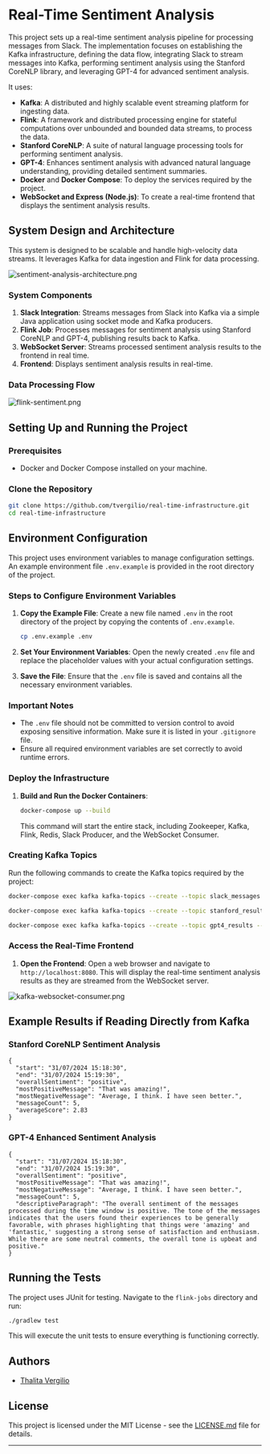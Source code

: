# Real-Time Sentiment Analysis

This project sets up a real-time sentiment analysis pipeline for processing messages from Slack. The implementation focuses on establishing the Kafka infrastructure, defining the data flow, integrating Slack to stream messages into Kafka, performing sentiment analysis using the Stanford CoreNLP library, and leveraging GPT-4 for advanced sentiment analysis.

It uses:
* **Kafka**: A distributed and highly scalable event streaming platform for ingesting data.
* **Flink**: A framework and distributed processing engine for stateful computations over unbounded and bounded data streams, to process the data.
* **Stanford CoreNLP**: A suite of natural language processing tools for performing sentiment analysis.
* **GPT-4**: Enhances sentiment analysis with advanced natural language understanding, providing detailed sentiment summaries.
* **Docker** and **Docker Compose**: To deploy the services required by the project.
* **WebSocket and Express (Node.js)**: To create a real-time frontend that displays the sentiment analysis results.

## System Design and Architecture

This system is designed to be scalable and handle high-velocity data streams. It leverages Kafka for data ingestion and Flink for data processing.

![sentiment-analysis-architecture.png](assets/images/sentiment-analysis-architecture.png)

### System Components

1. **Slack Integration**: Streams messages from Slack into Kafka via a simple Java application using socket mode and Kafka producers.
2. **Flink Job**: Processes messages for sentiment analysis using Stanford CoreNLP and GPT-4, publishing results back to Kafka.
3. **WebSocket Server**: Streams processed sentiment analysis results to the frontend in real time.
4. **Frontend**: Displays sentiment analysis results in real-time.

### Data Processing Flow

![flink-sentiment.png](assets/images/flink-sentiment.png)

## Setting Up and Running the Project

### Prerequisites

- Docker and Docker Compose installed on your machine.

### Clone the Repository

```bash
git clone https://github.com/tvergilio/real-time-infrastructure.git
cd real-time-infrastructure
```

## Environment Configuration

This project uses environment variables to manage configuration settings. An example environment file `.env.example` is provided in the root directory of the project.

### Steps to Configure Environment Variables

1. **Copy the Example File**: Create a new file named `.env` in the root directory of the project by copying the contents of `.env.example`.

    ```sh
    cp .env.example .env
    ```

2. **Set Your Environment Variables**: Open the newly created `.env` file and replace the placeholder values with your actual configuration settings.

3. **Save the File**: Ensure that the `.env` file is saved and contains all the necessary environment variables.

### Important Notes

- The `.env` file should not be committed to version control to avoid exposing sensitive information. Make sure it is listed in your `.gitignore` file.
- Ensure all required environment variables are set correctly to avoid runtime errors.

### Deploy the Infrastructure

1. **Build and Run the Docker Containers**:

   ```bash
   docker-compose up --build
   ```

   This command will start the entire stack, including Zookeeper, Kafka, Flink, Redis, Slack Producer, and the WebSocket Consumer.

### Creating Kafka Topics

Run the following commands to create the Kafka topics required by the project:

```bash
docker-compose exec kafka kafka-topics --create --topic slack_messages --partitions 1 --replication-factor 1 --bootstrap-server kafka:9092

docker-compose exec kafka kafka-topics --create --topic stanford_results --partitions 1 --replication-factor 1 --bootstrap-server kafka:9092

docker-compose exec kafka kafka-topics --create --topic gpt4_results --partitions 1 --replication-factor 1 --bootstrap-server kafka:9092
```

### Access the Real-Time Frontend

1. **Open the Frontend**: Open a web browser and navigate to `http://localhost:8080`. This will display the real-time sentiment analysis results as they are streamed from the WebSocket server.

![kafka-websocket-consumer.png](assets/images/kafka-websocket-consumer.png)

## Example Results if Reading Directly from Kafka

### Stanford CoreNLP Sentiment Analysis

```plaintext
{
  "start": "31/07/2024 15:18:30",
  "end": "31/07/2024 15:19:30",
  "overallSentiment": "positive",
  "mostPositiveMessage": "That was amazing!",
  "mostNegativeMessage": "Average, I think. I have seen better.",
  "messageCount": 5,
  "averageScore": 2.83
}
```

### GPT-4 Enhanced Sentiment Analysis

```plaintext
{
  "start": "31/07/2024 15:18:30",
  "end": "31/07/2024 15:19:30",
  "overallSentiment": "positive",
  "mostPositiveMessage": "That was amazing!",
  "mostNegativeMessage": "Average, I think. I have seen better.",
  "messageCount": 5,
  "descriptiveParagraph": "The overall sentiment of the messages processed during the time window is positive. The tone of the messages indicates that the users found their experiences to be generally favorable, with phrases highlighting that things were 'amazing' and 'fantastic,' suggesting a strong sense of satisfaction and enthusiasm. While there are some neutral comments, the overall tone is upbeat and positive."
} 
```

## Running the Tests

The project uses JUnit for testing. Navigate to the `flink-jobs` directory and run:

```bash
./gradlew test
```

This will execute the unit tests to ensure everything is functioning correctly.

## Authors

- [Thalita Vergilio](https://github.com/tvergilio)

## License

This project is licensed under the MIT License - see the [LICENSE.md](LICENSE.md) file for details.

---
